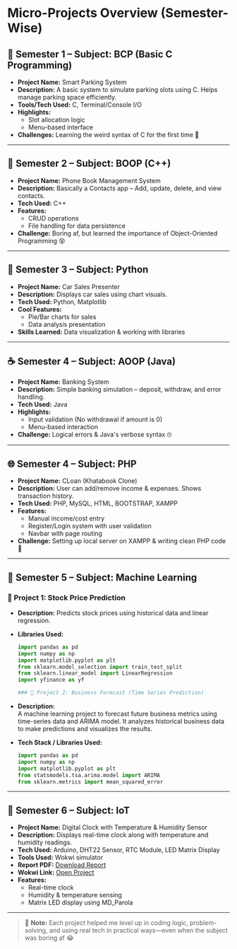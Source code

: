 # Micro-Projects Overview (Semester-Wise)

## 📘 Semester 1 – Subject: BCP (Basic C Programming)
- **Project Name:** Smart Parking System
- **Description:** A basic system to simulate parking slots using C. Helps manage parking space efficiently.
- **Tools/Tech Used:** C, Terminal/Console I/O
- **Highlights:**
  - Slot allocation logic
  - Menu-based interface
- **Challenges:** Learning the weird syntax of C for the first time 🥴

---

## 📙 Semester 2 – Subject: BOOP (C++)
- **Project Name:** Phone Book Management System
- **Description:** Basically a Contacts app – Add, update, delete, and view contacts.
- **Tech Used:** C++
- **Features:**
  - CRUD operations
  - File handling for data persistence
- **Challenge:** Boring af, but learned the importance of Object-Oriented Programming 😵

---

## 🐍 Semester 3 – Subject: Python
- **Project Name:** Car Sales Presenter
- **Description:** Displays car sales using chart visuals.
- **Tech Used:** Python, Matplotlib
- **Cool Features:**
  - Pie/Bar charts for sales
  - Data analysis presentation
- **Skills Learned:** Data visualization & working with libraries

---

## ☕ Semester 4 – Subject: AOOP (Java)
- **Project Name:** Banking System
- **Description:** Simple banking simulation – deposit, withdraw, and error handling.
- **Tech Used:** Java
- **Highlights:**
  - Input validation (No withdrawal if amount is 0)
  - Menu-based interaction
- **Challenge:** Logical errors & Java's verbose syntax 🙄

---

## 🌐 Semester 4 – Subject: PHP
- **Project Name:** CLoan (Khatabook Clone)
- **Description:** User can add/remove income & expenses. Shows transaction history.
- **Tech Used:** PHP, MySQL, HTML, BOOTSTRAP, XAMPP
- **Features:**
  - Manual income/cost entry
  - Register/Login system with user validation
  - Navbar with page routing
- **Challenge:** Setting up local server on XAMPP & writing clean PHP code 🥵

---

## 🤖 Semester 5 – Subject: Machine Learning
### 🔹 Project 1: Stock Price Prediction
- **Description:** Predicts stock prices using historical data and linear regression.
- **Libraries Used:**
  ```python
  import pandas as pd
  import numpy as np
  import matplotlib.pyplot as plt
  from sklearn.model_selection import train_test_split
  from sklearn.linear_model import LinearRegression
  import yfinance as yf

  ### 🔹 Project 2: Business Forecast (Time Series Prediction)
- **Description:**  
  A machine learning project to forecast future business metrics using time-series data and ARIMA model. It analyzes historical business data to make predictions and visualizes the results.

- **Tech Stack / Libraries Used:**
  ```python
  import pandas as pd
  import numpy as np
  import matplotlib.pyplot as plt
  from statsmodels.tsa.arima.model import ARIMA
  from sklearn.metrics import mean_squared_error
  
 ---

## 🔌 Semester 6 – Subject: IoT
- **Project Name:** Digital Clock with Temperature & Humidity Sensor
- **Description:** Displays real-time clock along with temperature and humidity readings.
- **Tech Used:** Arduino, DHT22 Sensor, RTC Module, LED Matrix Display
- **Tools Used:** Wokwi simulator
- **Report PDF:** [Download Report](https://drive.google.com/file/d/10ldLSC0CY8078Bp4CQ-vFBzzRQoT96Uf/view?usp=sharing)
- **Wokwi Link:** [Open Project](https://wokwi.com/projects/428946624647462913)
- **Features:**
  - Real-time clock
  - Humidity & temperature sensing
  - Matrix LED display using MD_Parola

---

> 🧠 **Note:** Each project helped me level up in coding logic, problem-solving, and using real tech in practical ways—even when the subject was boring af 😂
